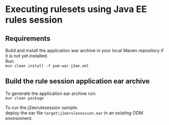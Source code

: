 # Executing rulesets using Java EE rules session

## Requirements
Build and install the application war archive in your local Maven repository if it is not yet installed. <br/>
Run: <br/>
`mvn clean install -f pom-war-j2ee.xml`

## Build the rule session application ear archive 

To generate the application ear archive run: <br/> 
`mvn clean package`

To run the j2eerulesession sample: <br/>
deploy the ear file `target\j2eerulesession.ear` in an existing ODM environment.
